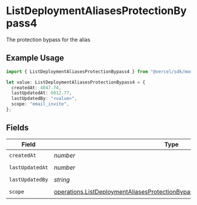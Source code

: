 # ListDeploymentAliasesProtectionBypass4

The protection bypass for the alias

## Example Usage

```typescript
import { ListDeploymentAliasesProtectionBypass4 } from "@vercel/sdk/models/operations/listdeploymentaliases.js";

let value: ListDeploymentAliasesProtectionBypass4 = {
  createdAt: 4047.74,
  lastUpdatedAt: 6012.77,
  lastUpdatedBy: "<value>",
  scope: "email_invite",
};
```

## Fields

| Field                                                                                                                                                                      | Type                                                                                                                                                                       | Required                                                                                                                                                                   | Description                                                                                                                                                                |
| -------------------------------------------------------------------------------------------------------------------------------------------------------------------------- | -------------------------------------------------------------------------------------------------------------------------------------------------------------------------- | -------------------------------------------------------------------------------------------------------------------------------------------------------------------------- | -------------------------------------------------------------------------------------------------------------------------------------------------------------------------- |
| `createdAt`                                                                                                                                                                | *number*                                                                                                                                                                   | :heavy_check_mark:                                                                                                                                                         | N/A                                                                                                                                                                        |
| `lastUpdatedAt`                                                                                                                                                            | *number*                                                                                                                                                                   | :heavy_check_mark:                                                                                                                                                         | N/A                                                                                                                                                                        |
| `lastUpdatedBy`                                                                                                                                                            | *string*                                                                                                                                                                   | :heavy_check_mark:                                                                                                                                                         | N/A                                                                                                                                                                        |
| `scope`                                                                                                                                                                    | [operations.ListDeploymentAliasesProtectionBypassDeploymentsResponse200Scope](../../models/operations/listdeploymentaliasesprotectionbypassdeploymentsresponse200scope.md) | :heavy_check_mark:                                                                                                                                                         | N/A                                                                                                                                                                        |